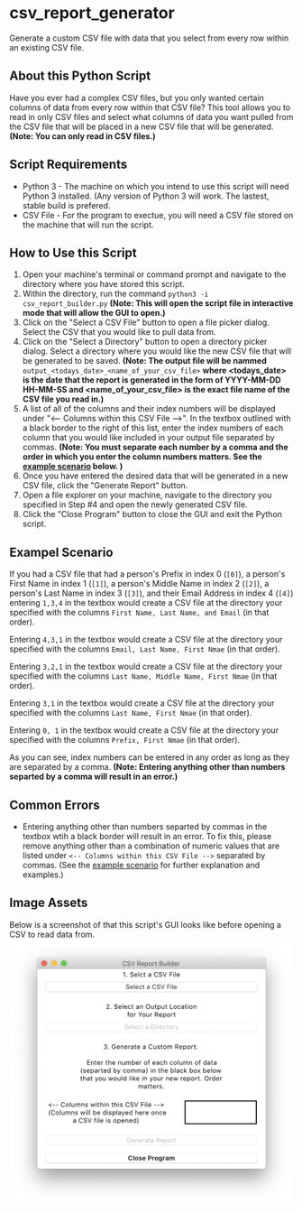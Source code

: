 # csv_report_generator
Generate a custom CSV file with data that you select from every row within an existing CSV file. 

## About this Python Script
Have you ever had a complex CSV files, but you only wanted certain columns of data from every row within that CSV file? This tool allows you to read in only CSV files and select what columns of data you want pulled from the CSV file that will be placed in a new CSV file that will be generated. **(Note: You can only read in CSV files.)** 

## Script Requirements
* Python 3 - The machine on which you intend to use this script will need Python 3 installed. (Any version of Python 3 will work. The lastest, stable build is prefered. 
* CSV File - For the program to exectue, you will need a CSV file stored on the machine that will run the script. 

## How to Use this Script
1. Open your machine's terminal or command prompt and navigate to the directory where you have stored this script. 
1. Within the directory, run the command `python3 -i csv_report_builder.py` **(Note: This will open the script file in interactive mode that will allow the GUI to open.)**
1. Click on the "Select a CSV File" button to open a file picker dialog. Select the CSV that you would like to pull data from.
1. Click on the "Select a Directory" button to open a directory picker dialog. Select a directory where you would like the new CSV file that will be generated to be saved. 
  **(Note: The output file will be nammed** `output_<todays_date>_<name_of_your_csv_file>` **where <todays_date> is the date that the report is generated in the form of YYYY-MM-DD HH-MM-SS and <name_of_your_csv_file> is the exact file name of the CSV file you read in.)**
1. A list of all of the columns and their index numbers will be displayed under "<-- Columns within this CSV File -->". In the textbox outlined with a black border to the right of this list, enter the index numbers of each column that you would like included in your output file separated by commas. **(Note: You must separate each number by a comma and the order in which you enter the column numbers matters. See the [example scenario](https://github.com/mike-weiner/csv_report_generator/tree/master#exampel-scenario) below. )**
1. Once you have entered the desired data that will be generated in a new CSV file, click the "Generate Report" button. 
1. Open a file explorer on your machine, navigate to the directory you specified in Step #4 and open the newly generated CSV file. 
1. Click the "Close Program" button to close the GUI and exit the Python script.

## Exampel Scenario
If you had a CSV file that had a person's Prefix in index 0 (`[0]`), a person's First Name in index 1 (`[1]`), a person's Middle Name in index 2 (`[2]`), a person's Last Name in index 3 (`[3]`), and their Email Address in index 4 (`[4]`) entering `1,3,4` in the textbox would create a CSV file at the directory your specified with the columns `First Name, Last Name, and Email` (in that order).

Entering `4,3,1` in the textbox would create a CSV file at the directory your specified with the columns `Email, Last Name, First Nmae` (in that order).

Entering `3,2,1` in the textbox would create a CSV file at the directory your specified with the columns `Last Name, Middle Name, First Nmae` (in that order).

Entering `3,1` in the textbox would create a CSV file at the directory your specified with the columns `Last Name, First Nmae` (in that order).

Entering `0, 1` in the textbox would create a CSV file at the directory your specified with the columns `Prefix, First Nmae` (in that order).

As you can see, index numbers can be entered in any order as long as they are separated by a comma. **(Note: Entering anything other than numbers separted by a comma will result in an error.)**

## Common Errors
* Entering anything other than numbers separted by commas in the textbox wtih a black border will result in an error. To fix this, please remove anything other than a combination of numeric values that are listed under `<-- Columns within this CSV File -->` separated by commas. (See the [example scenario](https://github.com/mike-weiner/csv_report_generator/tree/master#exampel-scenario) for further explanation and examples.) 

## Image Assets
Below is a screenshot of that this script's GUI looks like before opening a CSV to read data from. 
![Alt text](screenshot1.png?raw=true "CSV Report Generator GUI")
